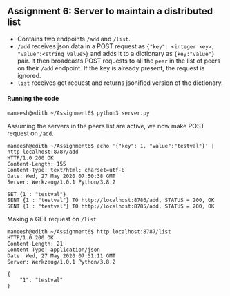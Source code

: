 ## Assignment 6: Server to maintain a distributed list

- Contains two endpoints `/add` and `/list`.
- `/add` receives json data in a POST request as `{"key": <integer key>, "value":<string value>}` and adds it to a dictionary as `{key:"value"}` pair. It then broadcasts POST requests to all the `peer` in the list of peers on their `/add` endpoint. If the key is already present, the request is ignored.
- `list` receives get request and returns jsonified version of the dictionary.

#### Running the code
```
maneesh@edith ~/Assignment6$ python3 server.py
```
Assuming the servers in the peers list are active, we now make POST request on `/add`.
```
maneesh@edith ~/Assignment6$ echo '{"key": 1, "value":"testval"}' | http localhost:8787/add
HTTP/1.0 200 OK
Content-Length: 155
Content-Type: text/html; charset=utf-8
Date: Wed, 27 May 2020 07:50:38 GMT
Server: Werkzeug/1.0.1 Python/3.8.2

SET {1 : "testval"}
SENT {1 : "testval"} TO http://localhost:8786/add, STATUS = 200, OK
SENT {1 : "testval"} TO http://localhost:8785/add, STATUS = 200, OK

```
Making a GET request on `/list`
```
maneesh@edith ~/Assignment6$ http localhost:8787/list
HTTP/1.0 200 OK
Content-Length: 21
Content-Type: application/json
Date: Wed, 27 May 2020 07:51:11 GMT
Server: Werkzeug/1.0.1 Python/3.8.2

{
    "1": "testval"
}

```
